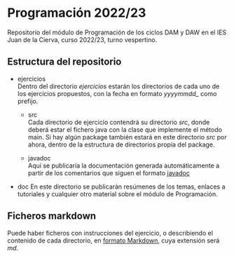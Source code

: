 Programación 2022/23
===

Repositorio del módulo de Programación de los ciclos DAM y DAW en el IES Juan de la Cierva, curso 2022/23, turno vespertino.

## Estructura del repositorio

* ejercicios  
Dentro del directorio *ejercicios* estarán los directorios de cada uno de los ejercicios propuestos, con la fecha en formato *yyyymmdd_* como prefijo. 

  * src  
Cada directorio de ejercicio contendrá su directorio _src_, donde deberá estar el fichero java con la clase que implemente el método main. Si hay algún package también estará en este directorio _src_ por ahora, dentro de la estructura de directorios propia del package.

  *  javadoc  
Aquí se publicaría la documentación generada automáticamente a partir de los comentarios que siguen el formato [javadoc](https://es.wikipedia.org/wiki/Javadoc "Javadoc Wikipedia Español")

* doc
En este directorio se publicarán resúmenes de los temas, enlaces a tutoriales y cualquier otro material sobre el módulo de Programación.

## Ficheros markdown
Puede haber ficheros con instrucciones del ejercicio, o describiendo el contenido de cada directorio, en [formato Markdown](https://github.com/adam-p/markdown-here/wiki/Markdown-Cheatsheet "Markdown Cheatsheet"), cuya extensión será *md*.
